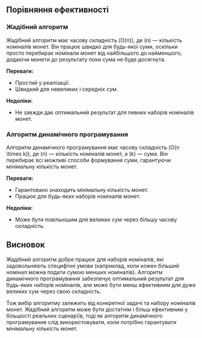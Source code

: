## Порівняння ефективності

### Жадібний алгоритм

Жадібний алгоритм має часову складність \(O(n)\), де \(n\) — кількість номіналів монет. Він працює швидко для будь-якої суми, оскільки просто перебирає номінали монет від найбільшого до найменшого, додаючи монети до результату поки сума не буде досягнута.

**Переваги:**

- Простий у реалізації.
- Швидкий для невеликих і середніх сум.

**Недоліки:**

- Не завжди дає оптимальний результат для певних наборів номіналів монет.

### Алгоритм динамічного програмування

Алгоритм динамічного програмування має часову складність \(O(n \times k)\), де \(n\) — кількість номіналів монет, а \(k\) — сума. Він перебирає всі можливі способи формування суми, гарантуючи мінімальну кількість монет.

**Переваги:**

- Гарантовано знаходить мінімальну кількість монет.
- Працює для будь-яких наборів номіналів монет.

**Недоліки:**

- Може бути повільнішим для великих сум через більшу часову складність.

## Висновок

Жадібний алгоритм добре працює для наборів номіналів, які задовольняють специфічні умови (наприклад, коли кожен більший номінал можна подати сумою менших номіналів). Алгоритм динамічного програмування забезпечує оптимальний результат для будь-яких наборів номіналів, але може бути менш ефективним для дуже великих сум через свою складність.

Тож вибір алгоритму залежить від конкретної задачі та набору номіналів монет. Жадібний алгоритм може бути достатнім і більш ефективним у більшості реальних сценаріїв, тоді як алгоритм динамічного програмування слід використовувати, коли потрібно гарантувати мінімальну кількість монет.
